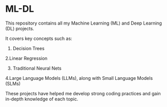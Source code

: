 # ML-DL
This repository contains all my Machine Learning (ML) and Deep Learning (DL) projects.

It covers key concepts such as:
  
  1. Decision Trees

  2.Linear Regression

  3. Traditional Neural Nets
  
  4.Large Language Models (LLMs), along with Small Language Models (SLMs)

These projects have helped me develop strong coding practices and gain in-depth knowledge of each topic.
